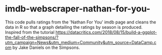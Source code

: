 # imdb-webscraper-nathan-for-you-
This code pulls ratings from the 'Nathan For You' imdb page and cleans the data in R so that a graph detailing the ratings by season is produced.
Inspired from the tutorial https://datacritics.com/2018/08/15/build-a-ggplot-the-fall-of-the-simpsons/?utm_campaign=News&utm_medium=Community&utm_source=DataCamp.com by Jake Daniels on the Simpsons.


